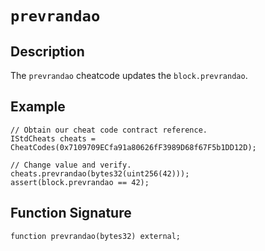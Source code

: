 # `prevrandao`

## Description

The `prevrandao` cheatcode updates the `block.prevrandao`. 

## Example

```solidity
// Obtain our cheat code contract reference.
IStdCheats cheats = CheatCodes(0x7109709ECfa91a80626fF3989D68f67F5b1DD12D);

// Change value and verify.
cheats.prevrandao(bytes32(uint256(42)));
assert(block.prevrandao == 42);
```

## Function Signature

```solidity
function prevrandao(bytes32) external;
```
